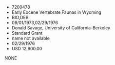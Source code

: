 * 7200478
* Early Eocene Vertebrate Faunas in Wyoming
* BIO,DEB
* 09/01/1973,02/29/1976
* Donald Savage, University of California-Berkeley
* Standard Grant
*   name not available
* 02/29/1976
* USD 12,900.00

NONE